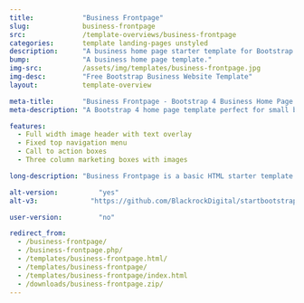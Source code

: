 ```yaml
---
title:            "Business Frontpage"
slug:             business-frontpage
src:              /template-overviews/business-frontpage
categories:       template landing-pages unstyled
description:      "A business home page starter template for Bootstrap 4 featuring marketing boxes and a full width image header."
bump:             "A business home page template."
img-src:          /assets/img/templates/business-frontpage.jpg
img-desc:         "Free Bootstrap Business Website Template"
layout:           template-overview

meta-title:       "Business Frontpage - Bootstrap 4 Business Home Page Template"
meta-description: "A Bootstrap 4 home page template perfect for small business websites. All Start Bootstrap templates are free to use and open source."

features:
  - Full width image header with text overlay
  - Fixed top navigation menu
  - Call to action boxes
  - Three column marketing boxes with images

long-description: "Business Frontpage is a basic HTML starter template for creating a Bootstrap based website for a small business or other organization."

alt-version:		  "yes"
alt-v3:		        "https://github.com/BlackrockDigital/startbootstrap-business-frontpage/tree/v3-legacy"

user-version:		  "no"

redirect_from:
  - /business-frontpage/
  - /business-frontpage.php/
  - /templates/business-frontpage.html/
  - /templates/business-frontpage/
  - /templates/business-frontpage/index.html
  - /downloads/business-frontpage.zip/
---
```

